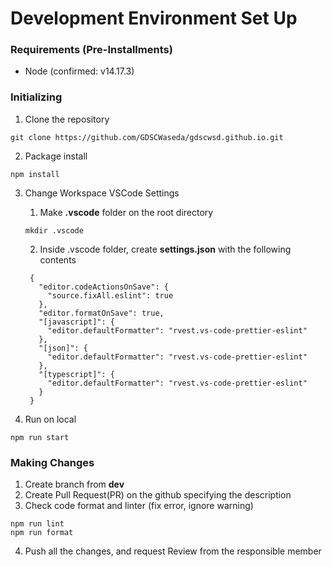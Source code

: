 # Development Environment Set Up

### Requirements (Pre-Installments)
- Node (confirmed: v14.17.3)

### Initializing

1. Clone the repository 
```
git clone https://github.com/GDSCWaseda/gdscwsd.github.io.git
```
2. Package install
```
npm install
```

3. Change Workspace VSCode Settings
   1. Make **.vscode** folder on the root directory
   ```
   mkdir .vscode
   ```
   2. Inside .vscode folder, create **settings.json** with the following contents
   ```
    {
      "editor.codeActionsOnSave": {
        "source.fixAll.eslint": true
      },
      "editor.formatOnSave": true,
      "[javascript]": {
        "editor.defaultFormatter": "rvest.vs-code-prettier-eslint"
      },
      "[json]": {
        "editor.defaultFormatter": "rvest.vs-code-prettier-eslint"
      },
      "[typescript]": {
        "editor.defaultFormatter": "rvest.vs-code-prettier-eslint"
      }
    }
   ``` 

4. Run on local 
```
npm run start
```

### Making Changes

1. Create branch from **dev**
2. Create Pull Request(PR) on the github specifying the description
3. Check code format and linter (fix error, ignore warning)
```
npm run lint
npm run format
```
4. Push all the changes, and request Review from the responsible member
